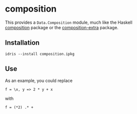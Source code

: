 # composition

This provides a `Data.Composition` module, much like the Haskell
[composition](https://hackage.haskell.org/package/composition-1.0.2.1) package
or the
[composition-extra](https://hackage.haskell.org/package/composition-extra)
package.

## Installation

```
idris --install composition.ipkg
```

## Use

As an example, you could replace

```
f = \x, y => 2 * y + x
```

with

```
f = (*2) .* +
```
